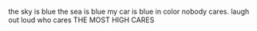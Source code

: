 the sky is blue
the sea is blue
my car is blue in color
nobody cares.
laugh out loud
who cares
THE MOST HIGH CARES
